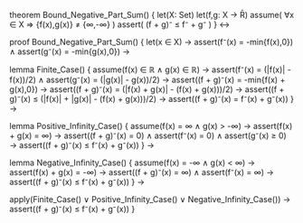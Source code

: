 theorem Bound_Negative_Part_Sum() {
  let(X: Set)
  let(f,g: X → R̄)
  assume(
    ∀x ∈ X ⇒ {f(x),g(x)} ≠ {∞,-∞}
  )
  assert(
    (f + g)⁻ ≤ f⁻ + g⁻
  )
} ↔

proof Bound_Negative_Part_Sum() {
  let(x ∈ X) →
  assert(f⁻(x) = -min{f(x),0}) ∧
  assert(g⁻(x) = -min{g(x),0}) →

  lemma Finite_Case() {
    assume(f(x) ∈ ℝ ∧ g(x) ∈ ℝ) →
    assert(f⁻(x) = (|f(x)| - f(x))/2) ∧
    assert(g⁻(x) = (|g(x)| - g(x))/2) →
    assert((f + g)⁻(x) = -min{f(x) + g(x),0}) →
    assert((f + g)⁻(x) = (|f(x) + g(x)| - (f(x) + g(x)))/2) →
    assert((f + g)⁻(x) ≤ (|f(x)| + |g(x)| - (f(x) + g(x)))/2) →
    assert((f + g)⁻(x) = f⁻(x) + g⁻(x))
  } →

  lemma Positive_Infinity_Case() {
    assume(f(x) = ∞ ∧ g(x) > -∞) →
    assert(f(x) + g(x) = ∞) →
    assert((f + g)⁻(x) = 0) ∧
    assert(f⁻(x) = 0) ∧
    assert(g⁻(x) ≥ 0) →
    assert((f + g)⁻(x) ≤ f⁻(x) + g⁻(x))
  } →

  lemma Negative_Infinity_Case() {
    assume(f(x) = -∞ ∧ g(x) < ∞) →
    assert(f(x) + g(x) = -∞) →
    assert((f + g)⁻(x) = ∞) ∧
    assert(f⁻(x) = ∞) →
    assert((f + g)⁻(x) ≤ f⁻(x) + g⁻(x))
  } →

  apply(Finite_Case() ∨ Positive_Infinity_Case() ∨ Negative_Infinity_Case()) →
  assert((f + g)⁻(x) ≤ f⁻(x) + g⁻(x))
}